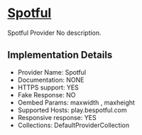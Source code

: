 # [Spotful](https://bespotful.com)

Spotful Provider
No description.

## Implementation Details

- Provider
Name: Spotful
- Documentation: NONE
- HTTPS support: YES
- Fake Response: NO
- Oembed Params: maxwidth , maxheight
- Supported Hosts: play.bespotful.com
- Responsive response: YES
- Collections: DefaultProviderCollection


